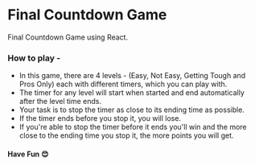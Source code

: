 # Final Countdown Game

Final Countdown Game using React.

### How to play -

- In this game, there are 4 levels - (Easy, Not Easy, Getting Tough and Pros Only) each with different timers, which you can play with.
- The timer for any level will start when started and end automatically after the level time ends.
- Your task is to stop the timer as close to its ending time as possible.
- If the timer ends before you stop it, you will lose.
- If you're able to stop the timer before it ends you'll win and the more close to the ending time you stop it, the more points you will get.

#### Have Fun 😊
